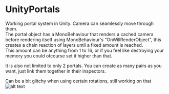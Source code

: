 # UnityPortals  

Working portal system in Unity. Camera can seamlessly move through them.  
The portal object has a MonoBehaviour that renders a cached camera before rendering itself using MonoBehaviour's "OnWillRenderObject", this creates a chain reaction of layers until a fixed amount is reached.  
This amount can be anything from 1 to 16, or if you feel like destroying your memory you could ofcourse set it higher than that.

It is also not limited to only 2 portals. You can create as many pairs as you want, just link them together in their inspectors.

Can be a bit glitchy when using certain rotations, still working on that
![alt text](https://i.postimg.cc/VLRw6MbZ/portal1.jpg)
